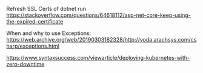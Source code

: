 Refresh SSL Certs of dotnet run
https://stackoverflow.com/questions/64618112/asp-net-core-keep-using-the-expired-certificate


When and why to use Exceptions:
https://web.archive.org/web/20190303182328/http://yoda.arachsys.com/csharp/exceptions.html


https://www.syntaxsuccess.com/viewarticle/deploying-kubernetes-with-zero-downtime
